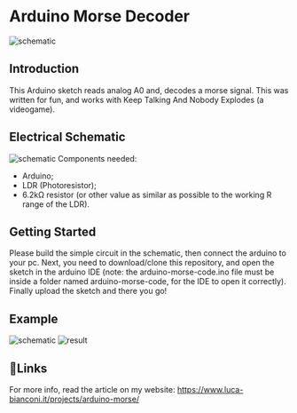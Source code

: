 # Arduino Morse Decoder
![schematic](https://www.luca-bianconi.it/projects/arduino-morse/img/oscill2.png)

## Introduction
This Arduino sketch reads analog A0 and, decodes a morse signal.
This was written for fun, and works with Keep Talking And Nobody Explodes (a videogame).

## Electrical Schematic
![schematic](https://www.luca-bianconi.it/projects/arduino-morse/img/circ_breadboard.png)
Components needed:
- Arduino;
- LDR (Photoresistor);
- 6.2kΩ resistor (or other value as similar as possible to the working R range of the LDR).

## Getting Started
Please build the simple circuit in the schematic, then connect the arduino to your pc.
Next, you need to download/clone this repository, and open the sketch in the arduino IDE (note: the arduino-morse-code.ino file must be inside a folder named arduino-morse-code, for the IDE to open it correctly).
Finally upload the sketch and there you go!

## Example
![schematic](https://www.luca-bianconi.it/projects/arduino-morse/img/oscill2.png)
![result](https://www.luca-bianconi.it/projects/arduino-morse/img/Result.PNG)

## 🔗Links
For more info, read the article on my website: https://www.luca-bianconi.it/projects/arduino-morse/
